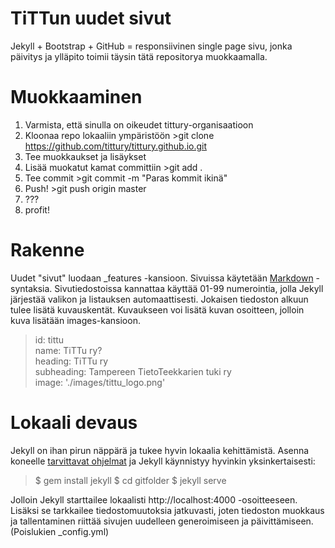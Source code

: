 # TiTTun uudet sivut

Jekyll + Bootstrap + GitHub = responsiivinen single page sivu, jonka päivitys ja ylläpito toimii täysin tätä repositorya muokkaamalla. 

**Muokkaaminen**
===

1. Varmista, että sinulla on oikeudet tittury-organisaatioon
2. Kloonaa repo lokaaliin ympäristöön >git clone https://github.com/tittury/tittury.github.io.git
3. Tee muokkaukset ja lisäykset
4. Lisää muokatut kamat committiin >git add .
5. Tee commit >git commit -m "Paras kommit ikinä"
6. Push! >git push origin master
7. ???
8. profit!

**Rakenne**
===
Uudet "sivut" luodaan _features -kansioon. Sivuissa käytetään [Markdown](https://daringfireball.net/projects/markdown/) -syntaksia. Sivutiedostoissa kannattaa käyttää 01-99 numerointia, jolla Jekyll järjestää valikon ja listauksen automaattisesti. Jokaisen tiedoston alkuun tulee lisätä kuvauskentät. Kuvaukseen voi lisätä kuvan osoitteen, jolloin kuva lisätään images-kansioon. 

>id: tittu  
>name: TiTTu ry?  
>heading: TiTTu ry  
>subheading:  Tampereen TietoTeekkarien tuki ry  
>image: './images/tittu_logo.png'  


**Lokaali devaus**
===
Jekyll on ihan pirun näppärä ja tukee hyvin lokaalia kehittämistä. Asenna koneelle [tarvittavat ohjelmat](http://jekyllrb.com/docs/installation/) ja Jekyll käynnistyy hyvinkin yksinkertaisesti:

> $ gem install jekyll
> $ cd gitfolder
> $ jekyll serve

Jolloin Jekyll starttailee lokaalisti http://localhost:4000 -osoitteeseen. Lisäksi se tarkkailee tiedostomuutoksia jatkuvasti, joten tiedoston muokkaus ja tallentaminen riittää sivujen uudelleen generoimiseen ja päivittämiseen. (Poislukien _config.yml)